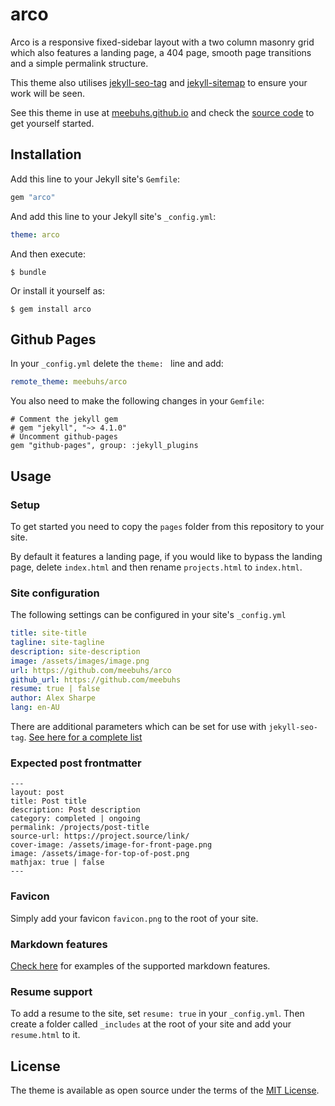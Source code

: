 # arco

Arco is a responsive fixed-sidebar layout with a two column masonry grid which also features a landing page, a 404 page, smooth page transitions and a simple permalink structure.

This theme also utilises [jekyll-seo-tag](https://github.com/jekyll/jekyll-seo-tag) and [jekyll-sitemap](https://github.com/jekyll/jekyll-sitemap) to ensure your work will be seen.

See this theme in use at [meebuhs.github.io](https://meebuhs.github.io) and check the [source code](https://github.com/meebuhs/meebuhs.github.io) to get yourself started.

## Installation

Add this line to your Jekyll site's `Gemfile`:

```ruby
gem "arco"
```

And add this line to your Jekyll site's `_config.yml`:

```yaml
theme: arco
```

And then execute:

    $ bundle

Or install it yourself as:

    $ gem install arco

## Github Pages

In your `_config.yml` delete the `theme: ` line and add:

```yaml
remote_theme: meebuhs/arco
```

You also need to make the following changes in your `Gemfile`:

```Gemfile
# Comment the jekyll gem
# gem "jekyll", "~> 4.1.0"
# Uncomment github-pages
gem "github-pages", group: :jekyll_plugins
```

## Usage

### Setup

To get started you need to copy the `pages` folder from this repository to your site.

By default it features a landing page, if you would like to bypass the landing page, delete `index.html` and then rename `projects.html` to `index.html`.

### Site configuration

The following settings can be configured in your site's `_config.yml`

```yaml
title: site-title
tagline: site-tagline
description: site-description
image: /assets/images/image.png
url: https://github.com/meebuhs/arco
github_url: https://github.com/meebuhs
resume: true | false
author: Alex Sharpe
lang: en-AU
```

There are additional parameters which can be set for use with `jekyll-seo-tag`. [See here for a complete list](https://github.com/jekyll/jekyll-seo-tag/blob/master/docs/usage.md)

### Expected post frontmatter

```
---
layout: post
title: Post title
description: Post description
category: completed | ongoing
permalink: /projects/post-title
source-url: https://project.source/link/
cover-image: /assets/image-for-front-page.png
image: /assets/image-for-top-of-post.png 
mathjax: true | false
---
```

### Favicon

Simply add your favicon `favicon.png` to the root of your site.

### Markdown features

[Check here](https://meebuhs.github.io/projects/arco) for examples of the supported markdown features.

### Resume support

To add a resume to the site, set `resume: true` in your `_config.yml`.
Then create a folder called `_includes` at the root of your site and add your `resume.html` to it.

## License

The theme is available as open source under the terms of the [MIT License](https://opensource.org/licenses/MIT).
